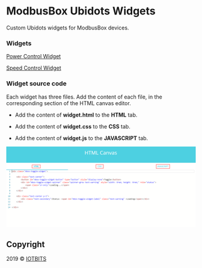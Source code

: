 # ModbusBox Ubidots Widgets
Custom Ubidots widgets for ModbusBox devices.

### Widgets

[Power Control Widget](../power-ctrl-widget)

[Speed Control Widget](../speed-ctrl-widget)

### Widget source code

Each widget has three files. Add the content of each file, in the corresponding section of the HTML canvas editor.

* Add the content of **widget.html** to the **HTML** tab.

* Add the content of **widget.css** to the **CSS** tab.

* Add the content of **widget.js** to the **JAVASCRIPT** tab.

![source-files](source-code.png)

## Copyright

2019 © [IOTBITS](https://iotbits.net/)